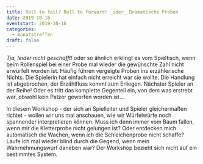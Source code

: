 ```yaml
---
title: Roll to fail? Roll to forward! _oder_ Dramatische Proben
date: 2019-10-16
eventstart: 2019-10-16
categories:
  - monatstreffen
draft: false
---
```

_Tja, leider nicht geschafft!_ oder so ähnlich erklingt es vom Spieltisch, wenn beim Rollenspiel bei einer Probe mal 
wieder die gewünschte Zahl nicht erwürfelt worden ist. Häufig führen vergeigte Proben ins erzählerische Nichts. Die 
Spielerin hat einfach nicht erreicht war sie wollte. Die Handlung ist abgebrochen, der Erzählfluss kommt zum Erliegen. 
Nächster Spieler an der Reihe! Oder es tritt das komplette Gegenteil ein, von dem was erstrebt war, obwohl kein Patzer 
geworfen worden ist... 

In diesem Workshop - der sich an Spielleiter und Spieler gleichermaßen richtet - wollen wir uns mal anschauen, wie wir 
Würfelwürfe noch spannender interpretieren können. Muss ich denn immer vom Baum fallen, wenn mir die Kletterprobe nicht 
gelungen ist? Oder entdecken mich automatisch die Wachen, wenn ich die Schleichenprobe nicht schaffe? Laufe ich mal 
wieder blind durch die Gegend, wenn mein Wahrnehmungswurf daneben war? Der Workshop bezieht sich nicht auf ein 
bestimmtes System. 

